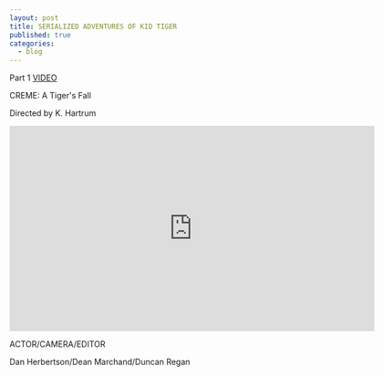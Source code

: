 ```yaml
---
layout: post
title: SERIALIZED ADVENTURES OF KID TIGER
published: true
categories:
  - blog
---
```


Part 1
<span style="text-decoration: underline;">VIDEO</span>

CREME: A Tiger's Fall

Directed by K. Hartrum

<iframe src="http://www.youtube.com/embed/HeVW7pdF0wM" frameborder="0" width="640" height="360"></iframe>

ACTOR/CAMERA/EDITOR

Dan Herbertson/Dean Marchand/Duncan Regan
